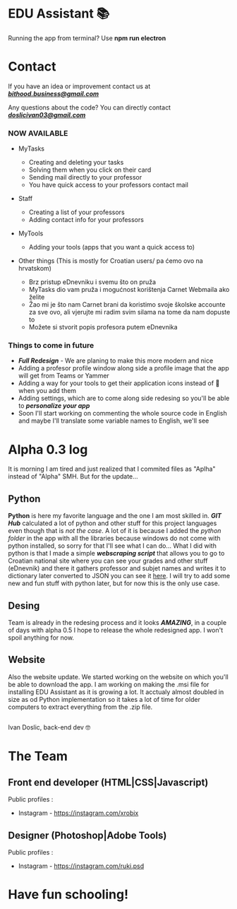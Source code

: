 # EDU Assistant 📚

Running the app from terminal? Use **npm run electron**

# Contact

If you have an idea or improvement contact us at ***bithood.business@gmail.com***

Any questions about the code? You can directly contact ***doslicivan03@gmail.com***

### NOW AVAILABLE

- MyTasks
    - Creating and deleting your tasks
    - Solving them when you click on their card
    - Sending mail directly to your professor
    - You have quick access to your professors contact mail

- Staff
    - Creating a list of your professors
    - Adding contact info for your professors

- MyTools
    - Adding your tools (apps that you want a quick access to)

- Other things (This is mostly for Croatian users/ pa ćemo ovo na hrvatskom)
    - Brz pristup eDnevniku i svemu što on pruža
    - MyTasks dio vam pruža i mogućnost korištenja Carnet Webmaila ako želite
    - Žao mi je što nam Carnet brani da koristimo svoje školske accounte za sve ovo, ali vjerujte mi
    radim svim silama na tome da nam dopuste to
    - Možete si stvorit popis profesora putem eDnevnika

### Things to come in future

- ***Full Redesign*** - We are planing to make this more modern and nice
- Adding a profesor profile window along side a profile image that the app will get from
Teams or Yammer
- Adding a way for your tools to get their application icons instead of 🔧 when you add them 
- Adding settings, which are to come along side redesing so you'll be able to ***personalize your app***
- Soon I'll start working on commenting the whole source code in English and maybe I'll translate some variable names to English, we'll see

# Alpha 0.3 log

It is morning I am tired and just realized that I commited files as "Aplha" instead of "Alpha" SMH. But for the update...

## Python

**Python** is here 
my favorite language and the one I am most skilled in. ***GIT Hub*** calculated a lot of python and other stuff for this project languages even though
that is *not the case*. A lot of it is because I added the *python folder* in the app with all the libraries because windows do not come with python
installed, so sorry for that I'll see what I can do... What I did with python is that I made a simple ***webscraping script*** that allows you to go to
Croatian national site where you can see your grades and other stuff (eDnevnik) and there it gathers professor and subjet names and writes
it to dictionary later converted to JSON you can see it [here](https://github.com/ivandoslic/EDUassistant/blob/main/staff/connect/get-professors.py).
I will try to add some new and fun stuff with python later, but for now this is the only use case.

## Desing

Team is already in the redesing process and it looks ***AMAZING***, in a couple of days with alpha 0.5 I hope to release the whole redesigned app.
I won't spoil anything for now.

## Website

Also the website update. We started working on the website on which you'll be able to download the app. I am working on making the .msi file for installing EDU Assistant as it is growing a lot. It acctualy almost doubled in size as od Python implementation so it takes a lot of time for older computers to extract everything from the .zip file.

##

Ivan Doslic, back-end dev 🤓

# The Team

## Front end developer (HTML|CSS|Javascript)

Public profiles :
- Instagram - https://instagram.com/xrobix

## Designer (Photoshop|Adobe Tools)

Public profiles :
- Instagram - https://instagram.com/ruki.psd

# Have fun schooling!